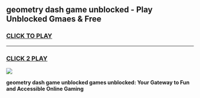 
## geometry dash game unblocked - Play Unblocked Gmaes & Free
<h3>
<a href="https://news.freeplayer.one?title=geometry_dash_game_unblocked&ref=16F">CLICK TO PLAY</a></h3>
<hr>

<h3>
<a href="https://news.freeplayer.one?title=geometry_dash_game_unblocked&ref=16F">CLICK 2 PLAY</a>
  
</h3>

<a href="https://news.freeplayer.one?title=geometry_dash_game_unblocked&ref=16F/"><img src="https://clearcache.store/games.png"></a>


**geometry dash game unblocked games unblocked: Your Gateway to Fun and Accessible Online Gaming**
